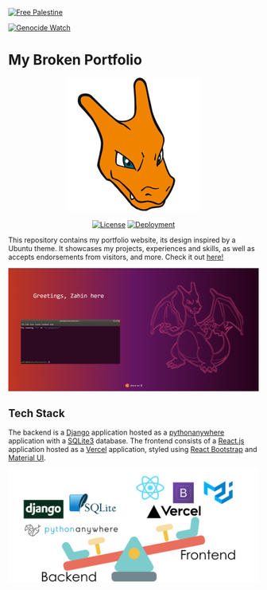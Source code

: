 [![Free Palestine](https://hinds-banner.vercel.app/free-palestine?variant=tatreez)](https://www.pcrf.net/)

[![Genocide Watch](https://hinds-banner.vercel.app/genocide-watch?variant=tatreez)](https://www.pcrf.net/)

# My Broken Portfolio

<p align="center">
    <img src="frontend/src/images/charizardlogo.png" />
</p>

<div align="center">

[![License](https://img.shields.io/badge/License-BSD_3--Clause-blue.svg)](https://opensource.org/licenses/BSD-3-Clause) [![Deployment](https://img.shields.io/badge/Vercel-deployed-000000?logo=Vercel)](https://zahin-zaman.vercel.app/)

</div>

This repository contains my portfolio website, its design inspired by a Ubuntu theme. It showcases my projects, experiences and skills, as well as accepts endorsements from visitors, and more. Check it out [here!](https://zahin-zaman.vercel.app/)

![screenshot](frontend/src/images/screenshot.png)

## Tech Stack

The backend is a [Django](https://www.djangoproject.com/) application hosted as a [pythonanywhere](https://www.pythonanywhere.com/) application with a [SQLite3](https://www.sqlite.org/index.html) database. The frontend consists of a [React.js](https://reactjs.org/) application hosted as a [Vercel](https://vercel.com/) application, styled using [React Bootstrap](https://react-bootstrap.github.io/) and [Material UI](https://material-ui.com/).

![techstack](frontend/src/images/techstack.png)
